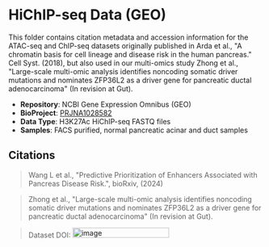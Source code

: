 # HiChIP-seq Data (GEO)

This folder contains citation metadata and accession information for the ATAC-seq and ChIP-seq datasets originally published in Arda et al., "A chromatin basis for cell lineage and disease risk in the human pancreas." Cell Syst. (2018), but also used in our multi-omics study Zhong et al., "Large-scale multi-omic analysis identifies noncoding somatic driver mutations and nominates ZFP36L2 as a driver gene for pancreatic ductal adenocarcinoma" (In revision at Gut).

- **Repository**: NCBI Gene Expression Omnibus (GEO)
- **BioProject**: [PRJNA1028582](https://www.ncbi.nlm.nih.gov/bioproject/1028582)
- **Data Type**: H3K27Ac HiChIP-seq FASTQ files
- **Samples**: FACS purified, normal pancreatic acinar and duct samples

## Citations

> Wang L et al., "Predictive Prioritization of Enhancers Associated with Pancreas Disease Risk.", bioRxiv, (2024)

> Zhong et al., "Large-scale multi-omic analysis identifies noncoding somatic driver mutations and nominates ZFP36L2 as a driver gene for pancreatic ductal adenocarcinoma" (In revision at Gut).

> Dataset DOI: [<img width="191" height="20" alt="image" src="https://github.com/user-attachments/assets/4f9a9d57-b459-4cba-ad3f-f2f6228374f9" />](https://zenodo.org/badge/DOI/10.5281/zenodo.16576203.svg)
